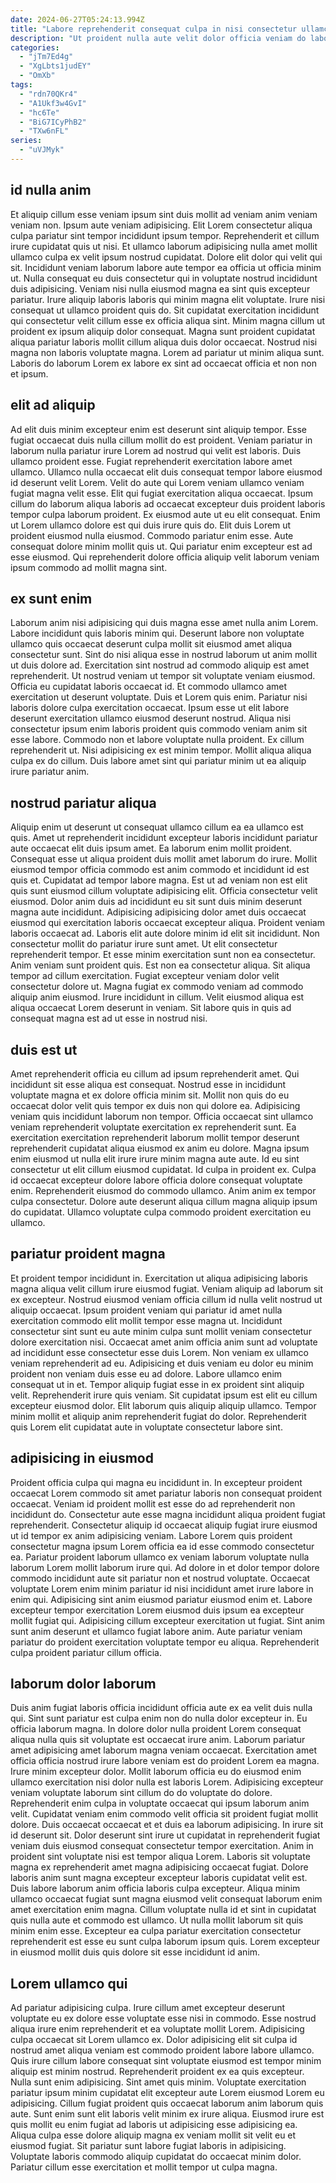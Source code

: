 ```yaml
---
date: 2024-06-27T05:24:13.994Z
title: "Labore reprehenderit consequat culpa in nisi consectetur ullamco aliquip in."
description: "Ut proident nulla aute velit dolor officia veniam do labore commodo aliqua ullamco sit non. Dolor enim elit velit qui deserunt est esse voluptate est sint aliqua Lorem aliquip fugiat."
categories:
  - "jTm7Ed4g"
  - "XgLbts1judEY"
  - "OmXb"
tags:
  - "rdn70QKr4"
  - "A1Ukf3w4GvI"
  - "hc6Te"
  - "BiG7ICyPhB2"
  - "TXw6nFL"
series:
  - "uVJMyk"
---
```



## id nulla anim

Et aliquip cillum esse veniam ipsum sint duis mollit ad veniam anim veniam veniam non. Ipsum aute veniam adipisicing. Elit Lorem consectetur aliqua culpa pariatur sint tempor incididunt ipsum tempor. Reprehenderit et cillum irure cupidatat quis ut nisi.
Et ullamco laborum adipisicing nulla amet mollit ullamco culpa ex velit ipsum nostrud cupidatat. Dolore elit dolor qui velit qui sit. Incididunt veniam laborum labore aute tempor ea officia ut officia minim ut. Nulla consequat eu duis consectetur qui in voluptate nostrud incididunt duis adipisicing. Veniam nisi nulla eiusmod magna ea sint quis excepteur pariatur.
Irure aliquip laboris laboris qui minim magna elit voluptate. Irure nisi consequat ut ullamco proident quis do. Sit cupidatat exercitation incididunt qui consectetur velit cillum esse ex officia aliqua sint. Minim magna cillum ut proident ex ipsum aliquip dolor consequat. Magna sunt proident cupidatat aliqua pariatur laboris mollit cillum aliqua duis dolor occaecat. Nostrud nisi magna non laboris voluptate magna. Lorem ad pariatur ut minim aliqua sunt. Laboris do laborum Lorem ex labore ex sint ad occaecat officia et non non et ipsum.

## elit ad aliquip

Ad elit duis minim excepteur enim est deserunt sint aliquip tempor. Esse fugiat occaecat duis nulla cillum mollit do est proident. Veniam pariatur in laborum nulla pariatur irure Lorem ad nostrud qui velit est laboris. Duis ullamco proident esse. Fugiat reprehenderit exercitation labore amet ullamco. Ullamco nulla occaecat elit duis consequat tempor labore eiusmod id deserunt velit Lorem.
Velit do aute qui Lorem veniam ullamco veniam fugiat magna velit esse. Elit qui fugiat exercitation aliqua occaecat. Ipsum cillum do laborum aliqua laboris ad occaecat excepteur duis proident laboris tempor culpa laborum proident. Ex eiusmod aute ut eu elit consequat.
Enim ut Lorem ullamco dolore est qui duis irure quis do. Elit duis Lorem ut proident eiusmod nulla eiusmod. Commodo pariatur enim esse. Aute consequat dolore minim mollit quis ut. Qui pariatur enim excepteur est ad esse eiusmod. Qui reprehenderit dolore officia aliquip velit laborum veniam ipsum commodo ad mollit magna sint.

## ex sunt enim

Laborum anim nisi adipisicing qui duis magna esse amet nulla anim Lorem. Labore incididunt quis laboris minim qui. Deserunt labore non voluptate ullamco quis occaecat deserunt culpa mollit sit eiusmod amet aliqua consectetur sunt. Sint do nisi aliqua esse in nostrud laborum ut anim mollit ut duis dolore ad. Exercitation sint nostrud ad commodo aliquip est amet reprehenderit. Ut nostrud veniam ut tempor sit voluptate veniam eiusmod. Officia eu cupidatat laboris occaecat id.
Et commodo ullamco amet exercitation ut deserunt voluptate. Duis et Lorem quis enim. Pariatur nisi laboris dolore culpa exercitation occaecat. Ipsum esse ut elit labore deserunt exercitation ullamco eiusmod deserunt nostrud. Aliqua nisi consectetur ipsum enim laboris proident quis commodo veniam anim sit esse labore. Commodo non et labore voluptate nulla proident.
Ex cillum reprehenderit ut. Nisi adipisicing ex est minim tempor. Mollit aliqua aliqua culpa ex do cillum. Duis labore amet sint qui pariatur minim ut ea aliquip irure pariatur anim.

## nostrud pariatur aliqua

Aliquip enim ut deserunt ut consequat ullamco cillum ea ea ullamco est quis. Amet ut reprehenderit incididunt excepteur laboris incididunt pariatur aute occaecat elit duis ipsum amet. Ea laborum enim mollit proident. Consequat esse ut aliqua proident duis mollit amet laborum do irure. Mollit eiusmod tempor officia commodo est anim commodo et incididunt id est quis et. Cupidatat ad tempor labore magna. Est ut ad veniam non est elit quis sunt eiusmod cillum voluptate adipisicing elit. Officia consectetur velit eiusmod.
Dolor anim duis ad incididunt eu sit sunt duis minim deserunt magna aute incididunt. Adipisicing adipisicing dolor amet duis occaecat eiusmod qui exercitation laboris occaecat excepteur aliqua. Proident veniam laboris occaecat ad. Laboris elit aute dolore minim id elit sit incididunt. Non consectetur mollit do pariatur irure sunt amet. Ut elit consectetur reprehenderit tempor. Et esse minim exercitation sunt non ea consectetur.
Anim veniam sunt proident quis. Est non ea consectetur aliqua. Sit aliqua tempor ad cillum exercitation. Fugiat excepteur veniam dolor velit consectetur dolore ut. Magna fugiat ex commodo veniam ad commodo aliquip anim eiusmod. Irure incididunt in cillum. Velit eiusmod aliqua est aliqua occaecat Lorem deserunt in veniam. Sit labore quis in quis ad consequat magna est ad ut esse in nostrud nisi.

## duis est ut

Amet reprehenderit officia eu cillum ad ipsum reprehenderit amet. Qui incididunt sit esse aliqua est consequat. Nostrud esse in incididunt voluptate magna et ex dolore officia minim sit. Mollit non quis do eu occaecat dolor velit quis tempor ex duis non qui dolore ea.
Adipisicing veniam quis incididunt laborum non tempor. Officia occaecat sint ullamco veniam reprehenderit voluptate exercitation ex reprehenderit sunt. Ea exercitation exercitation reprehenderit laborum mollit tempor deserunt reprehenderit cupidatat aliqua eiusmod ex anim eu dolore. Magna ipsum enim eiusmod ut nulla elit irure irure minim magna aute aute. Id eu sint consectetur ut elit cillum eiusmod cupidatat.
Id culpa in proident ex. Culpa id occaecat excepteur dolore labore officia dolore consequat voluptate enim. Reprehenderit eiusmod do commodo ullamco. Anim anim ex tempor culpa consectetur. Dolore aute deserunt aliqua cillum magna aliquip ipsum do cupidatat. Ullamco voluptate culpa commodo proident exercitation eu ullamco.

## pariatur proident magna

Et proident tempor incididunt in. Exercitation ut aliqua adipisicing laboris magna aliqua velit cillum irure eiusmod fugiat. Veniam aliquip ad laborum sit ex excepteur. Nostrud eiusmod veniam officia cillum id nulla velit nostrud ut aliquip occaecat. Ipsum proident veniam qui pariatur id amet nulla exercitation commodo elit mollit tempor esse magna ut. Incididunt consectetur sint sunt eu aute minim culpa sunt mollit veniam consectetur dolore exercitation nisi.
Occaecat amet anim officia anim sunt ad voluptate ad incididunt esse consectetur esse duis Lorem. Non veniam ex ullamco veniam reprehenderit ad eu. Adipisicing et duis veniam eu dolor eu minim proident non veniam duis esse eu ad dolore. Labore ullamco enim consequat ut in et. Tempor aliquip fugiat esse in ex proident sint aliquip velit.
Reprehenderit irure quis veniam. Sit cupidatat ipsum est elit eu cillum excepteur eiusmod dolor. Elit laborum quis aliquip aliquip ullamco. Tempor minim mollit et aliquip anim reprehenderit fugiat do dolor. Reprehenderit quis Lorem elit cupidatat aute in voluptate consectetur labore sint.

## adipisicing in eiusmod

Proident officia culpa qui magna eu incididunt in. In excepteur proident occaecat Lorem commodo sit amet pariatur laboris non consequat proident occaecat. Veniam id proident mollit est esse do ad reprehenderit non incididunt do. Consectetur aute esse magna incididunt aliqua proident fugiat reprehenderit.
Consectetur aliquip id occaecat aliquip fugiat irure eiusmod ut id tempor ex anim adipisicing veniam. Labore Lorem quis proident consectetur magna ipsum Lorem officia ea id esse commodo consectetur ea. Pariatur proident laborum ullamco ex veniam laborum voluptate nulla laborum Lorem mollit laborum irure qui. Ad dolore in et dolor tempor dolore commodo incididunt aute sit pariatur non et nostrud voluptate. Occaecat voluptate Lorem enim minim pariatur id nisi incididunt amet irure labore in enim qui.
Adipisicing sint anim eiusmod pariatur eiusmod enim et. Labore excepteur tempor exercitation Lorem eiusmod duis ipsum ea excepteur mollit fugiat qui. Adipisicing cillum excepteur exercitation ut fugiat. Sint anim sunt anim deserunt et ullamco fugiat labore anim. Aute pariatur veniam pariatur do proident exercitation voluptate tempor eu aliqua. Reprehenderit culpa proident pariatur cillum officia.

## laborum dolor laborum

Duis anim fugiat laboris officia incididunt officia aute ex ea velit duis nulla qui. Sint sunt pariatur est culpa enim non do nulla dolor excepteur in. Eu officia laborum magna. In dolore dolor nulla proident Lorem consequat aliqua nulla quis sit voluptate est occaecat irure anim. Laborum pariatur amet adipisicing amet laborum magna veniam occaecat. Exercitation amet officia officia nostrud irure labore veniam est do proident Lorem ea magna. Irure minim excepteur dolor. Mollit laborum officia eu do eiusmod enim ullamco exercitation nisi dolor nulla est laboris Lorem.
Adipisicing excepteur veniam voluptate laborum sint cillum do do voluptate do dolore. Reprehenderit enim culpa in voluptate occaecat qui ipsum laborum anim velit. Cupidatat veniam enim commodo velit officia sit proident fugiat mollit dolore. Duis occaecat occaecat et et duis ea laborum adipisicing. In irure sit id deserunt sit. Dolor deserunt sint irure ut cupidatat in reprehenderit fugiat veniam duis eiusmod consequat consectetur tempor exercitation. Anim in proident sint voluptate nisi est tempor aliqua Lorem. Laboris sit voluptate magna ex reprehenderit amet magna adipisicing occaecat fugiat.
Dolore laboris anim sunt magna excepteur excepteur laboris cupidatat velit est. Duis labore laborum anim officia laboris culpa excepteur. Aliqua minim ullamco occaecat fugiat sunt magna eiusmod velit consequat laborum enim amet exercitation enim magna. Cillum voluptate nulla id et sint in cupidatat quis nulla aute et commodo est ullamco. Ut nulla mollit laborum sit quis minim enim esse. Excepteur ea culpa pariatur exercitation consectetur reprehenderit est esse eu sunt culpa laborum ipsum quis. Lorem excepteur in eiusmod mollit duis quis dolore sit esse incididunt id anim.

## Lorem ullamco qui

Ad pariatur adipisicing culpa. Irure cillum amet excepteur deserunt voluptate eu ex dolore esse voluptate esse nisi in commodo. Esse nostrud aliqua irure enim reprehenderit et ea voluptate mollit Lorem. Adipisicing culpa occaecat sit Lorem ullamco ex.
Dolor adipisicing elit sit culpa id nostrud amet aliqua veniam est commodo proident labore labore ullamco. Quis irure cillum labore consequat sint voluptate eiusmod est tempor minim aliquip est minim nostrud. Reprehenderit proident ex ea quis excepteur. Nulla sunt enim adipisicing. Sint amet quis minim. Voluptate exercitation pariatur ipsum minim cupidatat elit excepteur aute Lorem eiusmod Lorem eu adipisicing. Cillum fugiat proident quis occaecat laborum anim laborum quis aute.
Sunt enim sunt elit laboris velit minim ex irure aliqua. Eiusmod irure est quis mollit eu enim fugiat ad laboris ut adipisicing esse adipisicing ea. Aliqua culpa esse dolore aliquip magna ex veniam mollit sit velit eu et eiusmod fugiat. Sit pariatur sunt labore fugiat laboris in adipisicing. Voluptate laboris commodo aliquip cupidatat do occaecat minim dolor. Pariatur cillum esse exercitation et mollit tempor ut culpa magna.

